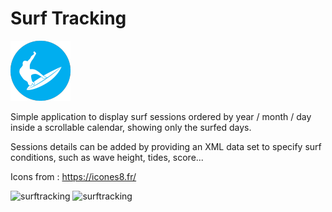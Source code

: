 # Surf Tracking

![surftracking](https://github.com/DjThunder/surf-tracking/blob/master/app/src/main/res/mipmap/ic_launcher.png)

Simple application to display surf sessions ordered by year / month / day inside a scrollable calendar, showing only the surfed days.

Sessions details can be added by providing an XML data set to specify surf conditions, such as wave height, tides, score...

Icons from : https://icones8.fr/

![surftracking](http://www.b3dgs.com/v7/projects/surf_tracking/surf_tracking1.jpg) ![surftracking](http://www.b3dgs.com/v7/projects/surf_tracking/surf_tracking2.jpg)
